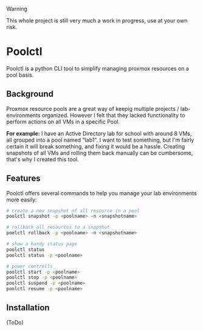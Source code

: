 > [!WARNING]
> This whole project is still very much a work in progress, use at your own risk.

# Poolctl
Poolctl is a python CLI tool to simplify managing proxmox resources on a pool basis.

## Background
Proxmox resource pools are a great way of keepig multiple projects / lab-environments organized. However I felt that they lacked functionality to perform actions on all VMs in a specific Pool.

**For example:** I have an Active Directory lab for school with around 8 VMs, all grouped into a pool named "lab1". I want to test something, but I'm fairly certain it will break something, and fixing it would be a hassle. Creating snapshots of all VMs and rolling them back manually can be cumbersome, that's why I created this tool.

## Features
Poolctl offers several commands to help you manage your lab environments more easily:
```bash
# create a new snapshot of all resource in a pool
poolctl snapshot -p <poolname> -n <snapshotname>

# rollback all resources to a snapshot
poolctl rollback -p <poolname> -n <snapshotname>

# show a handy status page
poolctl status
poolctl status -p <poolname>

# power controlls
poolctl start -p <poolname>
poolctl stop -p <poolname>
poolctl suspend -p <poolname>
poolctl resume -p <poolname>
```

## Installation
(ToDo)